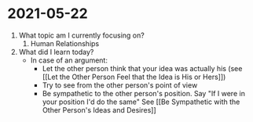 # 2021-05-22
1. What topic am I currently focusing on?
	1. Human Relationships
2.  What did I learn today?
	- In case of an argument:
		- Let the other person think that your idea was actually his (see [[Let the Other Person Feel that the Idea is His or Hers]])
		- Try to see from the other person's point of view
		- Be sympathetic to the other person's position. Say "If I were in your position I'd do the same" See [[Be Sympathetic with the Other Person's Ideas and Desires]]

